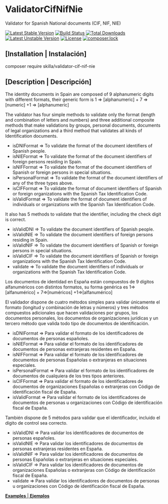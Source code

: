 # ValidatorCifNifNie
Validator for Spanish National documents (CIF, NIF, NIE)

[![Latest Stable Version](https://img.shields.io/github/release/skilla/ValidatorCifNifNie.svg)](https://packagist.org/packages/skilla/validator-cif-nif-nie)
[![Build Status](https://travis-ci.org/skilla/ValidatorCifNifNie.svg?branch=master)](https://travis-ci.org/skilla/ValidatorCifNifNie)
[![Total Downloads](https://poser.pugx.org/skilla/validator-cif-nif-nie/downloads)](https://packagist.org/packages/skilla/validator-cif-nif-nie)
[![Latest Unstable Version](https://poser.pugx.org/skilla/validator-cif-nif-nie/v/unstable)](https://packagist.org/packages/skilla/validator-cif-nif-nie#dev-master)
[![License](https://poser.pugx.org/skilla/validator-cif-nif-nie/license)](https://packagist.org/packages/skilla/validator-cif-nif-nie)
[![composer.lock](https://poser.pugx.org/skilla/validator-cif-nif-nie/composerlock)](https://packagist.org/packages/skilla/validator-cif-nif-nie)

## [__Installation__ | __Instalación__]


composer require skilla/validator-cif-nif-nie


## [__Description__ | __Descripción__]

The identity documents in Spain are composed of 9 alphanumeric digits with different formats, their generic form is 1 => [alphanumeric] + 7 => [numeric] +1 => [alphanumeric]

The validator has four simple methods to validate only the format (length and combination of letters and numbers) and three additional composite methods that make validations by groups, personal documents, documents of legal organizations and a third method that validates all kinds of Identification documents.

- isDNIFormat => To validate the format of the document identifiers of Spanish people.
- isNIEFormat => To validate the format of the document identifiers of foreign persons residing in Spain.
- isNIFFormat => To validate the format of the document identifiers of Spanish or foreign persons in special situations.
- isPersonalFormat => To validate the format of the document identifiers of any of the three types above.
- isCIFFormat => To validate the format of document identifiers of Spanish or foreign organizations with the Spanish Tax Identification Code.
- isValidFormat => To validate the format of document identifiers of individuals or organizations with the Spanish Tax Identification Code.

It also has 5 methods to validate that the identifier, including the check digit is correct.

- isValidDNI => To validate the document identifiers of Spanish people.
- isValidNIE => To validate the document identifiers of foreign persons residing in Spain.
- isValidNIF => To validate the document identifiers of Spanish or foreign persons in special situations.
- isValidCIF => To validate the document identifiers of Spanish or foreign organizations with the Spanish Tax Identification Code.
- validate => To validate the document identifiers of individuals or organizations with the Spanish Tax Identification Code.

Los documentos de identidad en España están compuestos de 9 dígitos alfanuméricos con distintos formatos, su forma genérica es 1=>[alfanumérico] + 7=>[numéricos] +1=>[alfanumérico]

El validador dispone de cuatro métodos simples para validar únicamente el formato (longitud y combinación de letras y números) y tres métodos compuestos adicionales que hacen validaciones por grupos, los documentos personales, los documentos de organizaciones jurídicas y un tercero método que valida todo tipo de documentos de identificación.

- isDNIFormat => Para validar el formato de los identificadores de documentos de personas españoles.
- isNIEFormat => Para validar el formato de los identificadores de documentos de personas extranjeras residentes en España.
- isNIFFormat => Para validar el formato de los identificadores de documentos de personas Españolas o extranjeras en situaciones especiales.
- isPersonalFormat => Para validar el formato de los identificadores de documentos de cualquiera de los tres tipos anteriores.
- isCIFFormat => Para validar el formato de los identificadores de documentos de organizaciones Españolas o extranjeras con Código de identificación fiscal de España.
- isValidFormat => Para validar el formato de los identificadores de documentos de personas u organizaciones con Código de identificación fiscal de España.

También dispone de 5 métodos para validar que el identificador, incluido el dígito de control sea correcto.

- isValidDNI => Para validar los identificadores de documentos de personas españoles.
- isValidNIE => Para validar los identificadores de documentos de personas extranjeras residentes en España.
- isValidNIF => Para validar los identificadores de documentos de personas Españolas o extranjeras en situaciones especiales.
- isValidCIF => Para validar los identificadores de documentos de organizaciones Españolas o extranjeras con Código de identificación fiscal de España.
- validate => Para validar los identificadores de documentos de personas u organizaciones con Código de identificación fiscal de España.


[__Examples__ | __Ejemplos__](https://github.com/skilla/ValidatorCifNifNie/blob/master/Tests/ValidatorTest.php)
